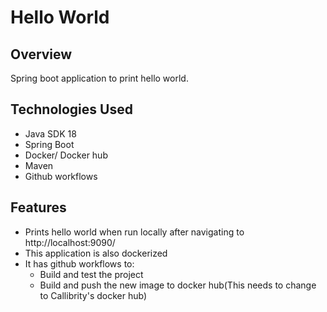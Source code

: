 # Hello World

## Overview
Spring boot application to print hello world.

## Technologies Used
- Java SDK 18
- Spring Boot
- Docker/ Docker hub
- Maven
- Github workflows

## Features
- Prints hello world when run locally after navigating to http://localhost:9090/
- This application is also dockerized
- It has github workflows to:
  - Build and test the project
  - Build and push the new image to docker hub(This needs to change to Callibrity's docker hub)
